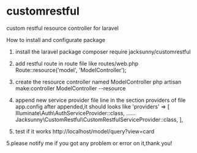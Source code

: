 # customrestful
custom restful resource controller for laravel

How to install and configurate package

1. install the laravel package 
  composer require jacksunny/customrestful

2. add restful route in route file like routes/web.php
  Route::resource('model', 'ModelController');

3. create the resource controller named ModelController
  php artisan make:controller ModelController --resource
 
4. append new service provider file line in the section providers of file app.config
  after appended,it should looks like
   'providers' => [
        Illuminate\Auth\AuthServiceProvider::class,
        ......
        Jacksunny\CustomRestful\CustomRestfulServiceProvider::class,
    ],
4.  test if it works
  http://localhost/model/query?view=card

5.please notify me if you got any problem or error on it,thank you!
